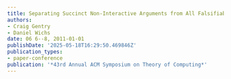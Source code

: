```yaml
---
title: Separating Succinct Non-Interactive Arguments from All Falsifiable Assumptions
authors:
- Craig Gentry
- Daniel Wichs
date: 06 6--8, 2011-01-01
publishDate: '2025-05-18T16:29:50.469846Z'
publication_types:
- paper-conference
publication: '*43rd Annual ACM Symposium on Theory of Computing*'
---
```

